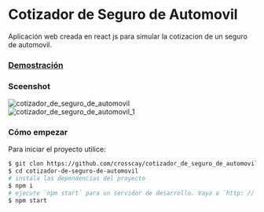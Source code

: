 # Cotizador de Seguro de Automovil
Aplicación web creada en react js para simular la cotizacion de un seguro de automovil.

### [Demostración](https://cotizador-de-seguro-social-de-automovil-react-js.netlify.app/)

### Sceenshot
![cotizador_de_seguro_de_automovil](https://user-images.githubusercontent.com/15184739/89851956-5ef36780-db53-11ea-9627-ec225c432ef6.PNG)
![cotizador_de_seguro_de_automovil_1](https://user-images.githubusercontent.com/15184739/89851981-6f0b4700-db53-11ea-9387-172466709559.PNG)

### Cómo empezar

Para iniciar el proyecto utilice:

```bash
$ git clon https://github.com/crosscay/cotizador_de_seguro_de_automovil_con_react_js.git
$ cd cotizador-de-seguro-de-automovil
# instala las dependencias del proyecto
$ npm i
# ejecute `npm start` para un servidor de desarrollo. Vaya a `http: // localhost: 3000 /`. La aplicación se volverá a cargar automáticamente si cambia alguno de los archivos de origen.
$ npm start
```
